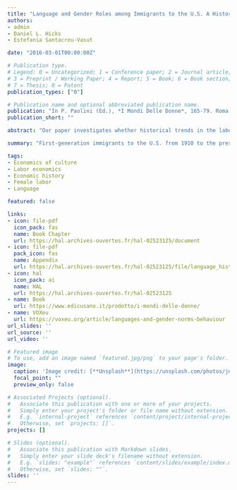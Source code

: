 ```yaml
---
title: "Language and Gender Roles among Immigrants to the U.S. A Historical Perspective"
authors:
- admin
- Daniel L. Hicks
- Estefania Santacreu-Vasut

date: "2016-03-01T00:00:00Z"

# Publication type.
# Legend: 0 = Uncategorized; 1 = Conference paper; 2 = Journal article;
# 3 = Preprint / Working Paper; 4 = Report; 5 = Book; 6 = Book section;
# 7 = Thesis; 8 = Patent
publication_types: ["0"]

# Publication name and optional abbreviated publication name.
publication: "In P. Paolini (Ed.), *I Mondi Delle Donne*, 165-79. Roma: Edi Cusano."
publication_short: ""

abstract: "Our paper investigates whether historical trends in the labor market participation of immigrant women in the U.S. can be explained in part by variation in the grammatical structure of their language spoken. Using individual-level census data on the labor market behavior of first generation immigrants to the U.S. from 1910 to the present, we show that the presence or absence of grammatical gender in the linguistic structure of a language spoken by an immigrant influences sex-specific behaviors. The originality of our approach is to consider language as a repository for accumulated ancestral culture in an epidemiological framework. Because female labor force participation has greatly increased, institutions have transformed, and motivations and compositions of immigrant flows have changed, studying a long time horizon allows us to more clearly isolate the role of linguistic structure as a cultural institution."

summary: "First-generation immigrants to the U.S. from 1910 to the present are less likely to participate in the labor force if their mother tongue marks gender distinctions more pervasively."

tags:
- Economics of culture
- Labor economics
- Economic history
- Female labor
- Language

featured: false

links:
- icon: file-pdf
  icon_pack: fas
  name: Book Chapter
  url: https://hal.archives-ouvertes.fr/hal-02523125/document
- icon: file-pdf
  pack_icon: fas
  name: Appendix
  url: https://hal.archives-ouvertes.fr/hal-02523125/file/language_historical_appendix_2016.pdf
- icon: hal
  icon_pack: ai
  name: HAL
  url: https://hal.archives-ouvertes.fr/hal-02523125
- name: Book
  url: https://www.edicusano.it/prodotto/i-mondi-delle-donne/
- name: VOXeu
  url: https://voxeu.org/article/languages-and-gender-norms-behaviour
url_slides: ''
url_source: ''
url_video: ''

# Featured image
# To use, add an image named `featured.jpg/png` to your page's folder. 
image:
  caption: 'Image credit: [**Unsplash**](https://unsplash.com/photos/jdD8gXaTZsc)'
  focal_point: ""
  preview_only: false

# Associated Projects (optional).
#   Associate this publication with one or more of your projects.
#   Simply enter your project's folder or file name without extension.
#   E.g. `internal-project` references `content/project/internal-project/index.md`.
#   Otherwise, set `projects: []`.
projects: []

# Slides (optional).
#   Associate this publication with Markdown slides.
#   Simply enter your slide deck's filename without extension.
#   E.g. `slides: "example"` references `content/slides/example/index.md`.
#   Otherwise, set `slides: ""`.
slides: ''
---
```

